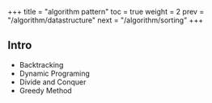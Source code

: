 +++
title  = "algorithm pattern"
toc    = true
weight = 2
prev   = "/algorithm/datastructure"
next   = "/algorithm/sorting"
+++

## Intro
- Backtracking
- Dynamic Programing
- Divide and Conquer
- Greedy Method
